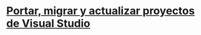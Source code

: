 # [Portar, migrar y actualizar proyectos de Visual Studio](port-migrate-and-upgrade-visual-studio-projects.md)


<!--HONumber=Feb17_HO4-->


